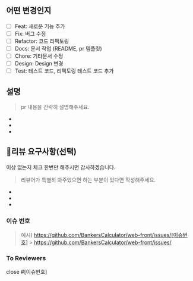 ## 어떤 변경인지

- [ ] Feat: 새로운 기능 추가
- [ ] Fix: 버그 수정
- [ ] Refactor: 코드 리팩토링
- [ ] Docs: 문서 작업 (README, pr 템플릿)
- [ ] Chore: 기타문서 수정
- [ ] Design: Design 변경
- [ ] Test: 테스트 코드, 리펙토링 테스트 코드 추가

## 설명

> pr 내용을 간략히 설명해주세요.

-
-
-

## 💬리뷰 요구사항(선택)

이상 없는지 체크 한번만 해주시면 감사하겠습니다.

> 리뷰어가 특별히 봐주었으면 하는 부분이 있다면 작성해주세요.

-
-
-

### 이슈 번호

> 예시) https://github.com/BankersCalculator/web-front/issues/[이슈번호] > https://github.com/BankersCalculator/web-front/issues/

### To Reviewers

close #[이슈번호]
